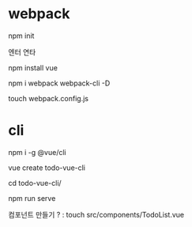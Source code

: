 # webpack

npm init

엔터 연타

npm install vue

npm i webpack webpack-cli -D

touch webpack.config.js







# cli

npm i -g @vue/cli

vue create todo-vue-cli

 cd todo-vue-cli/

npm run serve



컴포넌트 만들기 ? : touch src/components/TodoList.vue


